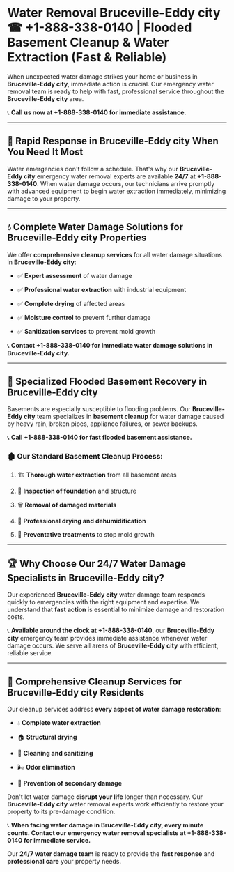 # Water Removal Bruceville-Eddy city ☎ +1-888-338-0140 | Flooded Basement Cleanup & Water Extraction (Fast & Reliable)

When unexpected water damage strikes your home or business in **Bruceville-Eddy city**, immediate action is crucial. Our emergency water removal team is ready to help with fast, professional service throughout the **Bruceville-Eddy city** area. 

📞 **Call us now at +1-888-338-0140 for immediate assistance.**
---
## 🚀 Rapid Response in Bruceville-Eddy city When You Need It Most
Water emergencies don't follow a schedule. That's why our **Bruceville-Eddy city** emergency water removal experts are available **24/7** at **+1-888-338-0140**. When water damage occurs, our technicians arrive promptly with advanced equipment to begin water extraction immediately, minimizing damage to your property.
---
## 💧 Complete Water Damage Solutions for Bruceville-Eddy city Properties
We offer **comprehensive cleanup services** for all water damage situations in **Bruceville-Eddy city**:
- ✅ **Expert assessment** of water damage  
- ✅ **Professional water extraction** with industrial equipment  
- ✅ **Complete drying** of affected areas  
- ✅ **Moisture control** to prevent further damage  
- ✅ **Sanitization services** to prevent mold growth  
📞 **Contact +1-888-338-0140 for immediate water damage solutions in Bruceville-Eddy city.**
---
## 🌊 Specialized Flooded Basement Recovery in Bruceville-Eddy city
Basements are especially susceptible to flooding problems. Our **Bruceville-Eddy city** team specializes in **basement cleanup** for water damage caused by heavy rain, broken pipes, appliance failures, or sewer backups. 
📞 **Call +1-888-338-0140 for fast flooded basement assistance.**
### 🏚️ Our Standard Basement Cleanup Process:
1. 🏗️ **Thorough water extraction** from all basement areas  
2. 🔎 **Inspection of foundation** and structure  
3. 🗑️ **Removal of damaged materials**  
4. 💨 **Professional drying and dehumidification**  
5. 🚫 **Preventative treatments** to stop mold growth  
---
## 🏆 Why Choose Our 24/7 Water Damage Specialists in Bruceville-Eddy city?
Our experienced **Bruceville-Eddy city** water damage team responds quickly to emergencies with the right equipment and expertise. We understand that **fast action** is essential to minimize damage and restoration costs.
📞 **Available around the clock at +1-888-338-0140**, our **Bruceville-Eddy city** emergency team provides immediate assistance whenever water damage occurs. We serve all areas of **Bruceville-Eddy city** with efficient, reliable service.
---
## 🧹 Comprehensive Cleanup Services for Bruceville-Eddy city Residents
Our cleanup services address **every aspect of water damage restoration**:
- 💧 **Complete water extraction**  
- 🏠 **Structural drying**  
- 🧼 **Cleaning and sanitizing**  
- 🌬️ **Odor elimination**  
- 🚫 **Prevention of secondary damage**  
Don't let water damage **disrupt your life** longer than necessary. Our **Bruceville-Eddy city** water removal experts work efficiently to restore your property to its pre-damage condition.
📞 **When facing water damage in Bruceville-Eddy city, every minute counts. Contact our emergency water removal specialists at +1-888-338-0140 for immediate service.**
Our **24/7 water damage team** is ready to provide the **fast response** and **professional care** your property needs.
